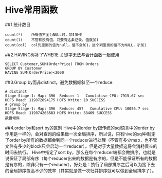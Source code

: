# Hive常用函数

##1.统计数目
```
count(*)    所有值不全为NULL时，加1操作
count(1)    不管有没有值，只要有这条记录，值就加1
count(col)  col列里面的值为null，值不会加1，这个列里面的值不为NULL，才加1
```
##2.HAVING弥补了WHERE 关键字无法与合计函数一起使用
```hive
SELECT Customer,SUM(OrderPrice) FROM Orders
GROUP BY Customer
HAVING SUM(OrderPrice)<2000
```
##3.Group by而非distinct，避免数据倾斜至一个reduce
```hive
# distinct
Stage-Stage-1: Map: 396  Reduce: 1   Cumulative CPU: 7915.67 sec   HDFS Read: 119072894175 HDFS Write: 10 SUCCESS
# group by
Stage-Stage-1: Map: 396  Reduce: 457   Cumulative CPU: 10056.7 sec   HDFS Read: 119074266583 HDFS Write: 53469 SUCCESS
数据倾斜
```

##4.order by和sort by的区别
Hive中的order by跟传统的sql语言中的order by作用是一样的，会对查询的结果做一次全局排序，所以说，只有hive的sql中制定了order by所有的数据都会到同一个reducer进行处理（不管有多少map，也不管文件有多少的block只会启动一个reducer）。但是对于大量数据这将会消耗很长的时间去执行。
Hive中指定了sort by，那么在每个reducer端都会做排序，也就是说保证了局部有序（每个reducer出来的数据是有序的，但是不能保证所有的数据是有序的，除非只有一个reducer），好处是：执行了局部排序之后可以为接下去的全局排序提高不少的效率（其实就是做一次归并排序就可以做到全局排序了）。

